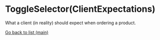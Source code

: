 # ToggleSelector(ClientExpectations)

What a client (in reality) should expect when ordering a product.

[Go back to list (main)](https://github.com/deivmaik/Personal-UI-Library)

